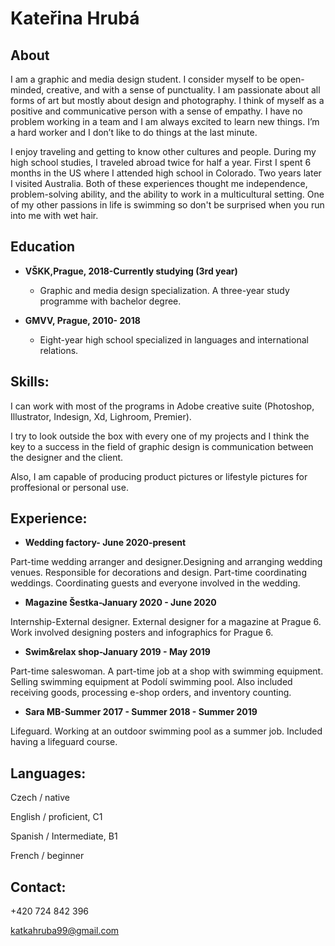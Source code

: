 # Kateřina Hrubá 

## About 


I am a graphic and media design student. I consider myself to be open-minded, creative, and with a sense of punctuality. I am passionate about all forms of art but mostly about design and photography. I think of myself as a positive and communicative person with a sense of empathy. I have no problem working in a team and I am always excited to learn new things. I’m a hard worker and I don’t like to do things at the last minute.

I enjoy traveling and getting to know other cultures and people. During my high school studies, I traveled abroad twice for half a year. First I spent 6 months in the US where I attended high school in Colorado. Two years later I visited Australia. Both of these experiences thought me independence, problem-solving ability, and the ability to work in a multicultural setting. One of my other passions in life is swimming so don't be surprised when you run into me with wet hair.


## Education  

* **VŠKK,Prague, 2018-Currently studying (3rd year)** 

   * Graphic and media design specialization. 
A three-year study programme with bachelor degree. 

* **GMVV, Prague, 2010- 2018** 
  
   * Eight-year high school specialized in languages and international relations. 
  
  
## Skills: 

I can work with most of the programs in Adobe creative suite (Photoshop, Illustrator, Indesign, Xd, Lighroom, Premier).

I try to look outside the box with every one of my projects and I think the key to a success in the field of graphic design is communication between the designer and the client.

Also, I am capable of producing product pictures or lifestyle pictures for proffesional or personal use.

## Experience:

* **Wedding factory- June 2020-present** 

Part-time wedding arranger and designer.Designing and arranging wedding venues. Responsible for decorations and design. Part-time coordinating weddings. Coordinating guests and everyone involved in the wedding.

* **Magazine Šestka-January 2020 - June 2020** 

Internship-External designer. External designer for a magazine at Prague 6. Work involved designing posters and infographics for Prague 6.

* **Swim&relax shop-January 2019 - May 2019** 

Part-time saleswoman. A part-time job at a shop with swimming equipment.
Selling swimming equipment at Podolí swimming pool. Also included receiving goods, processing e-shop orders, and inventory counting.

* **Sara MB-Summer 2017 - Summer 2018 - Summer 2019** 

Lifeguard. Working at an outdoor swimming pool as a summer job. Included having a lifeguard course. 

## Languages:

Czech / native

English / proficient, C1

Spanish / Intermediate, B1

French / beginner 

## Contact:

+420 724 842 396

katkahruba99@gmail.com


